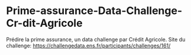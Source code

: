 # Prime-assurance-Data-Challenge-Cr-dit-Agricole
Prédire la prime assurance, un data challenge par Crédit Agricole.
Site du challenge: https://challengedata.ens.fr/participants/challenges/161/
